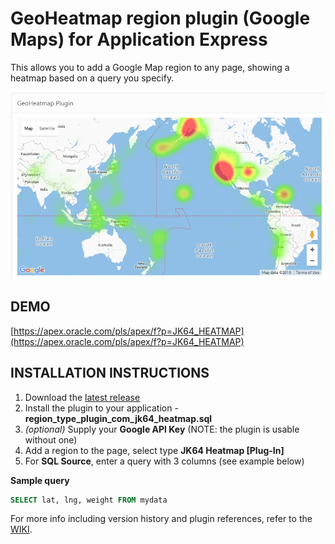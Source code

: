 # GeoHeatmap region plugin (Google Maps) for Application Express #

This allows you to add a Google Map region to any page, showing a heatmap based on a query you specify. 

![plugin-heatmap-preview.png](https://raw.githubusercontent.com/jeffreykemp/jk64-plugin-heatmap/master/plugin-heatmap-preview.png)

## DEMO ##

[https://apex.oracle.com/pls/apex/f?p=JK64_HEATMAP](https://apex.oracle.com/pls/apex/f?p=JK64_HEATMAP)

## INSTALLATION INSTRUCTIONS ##

1. Download the [latest release](https://github.com/jeffreykemp/jk64-plugin-heatmap/releases/latest)
2. Install the plugin to your application - **region_type_plugin_com_jk64_heatmap.sql**
3. *(optional)* Supply your **Google API Key** (NOTE: the plugin is usable without one)
4. Add a region to the page, select type **JK64 Heatmap [Plug-In]**
5. For **SQL Source**, enter a query with 3 columns (see example below)

**Sample query**

```sql
SELECT lat, lng, weight FROM mydata
```

For more info including version history and plugin references, refer to the [WIKI](https://github.com/jeffreykemp/jk64-plugin-heatmap/wiki).
